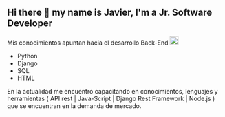 ## Hi there 👋 my name is Javier, I'm a Jr. Software Developer 
Mis conocimientos apuntan hacia el desarrollo Back-End <img src="https://cdn.icon-icons.com/icons2/112/PNG/128/python_18894.png" width="20" height="20"> 
* Python
* Django
* SQL
* HTML

En la actualidad me encuentro capacitando en conocimientos, lenguajes y herramientas ( API rest | Java-Script | Django Rest Framework | Node.js ) que se encuentran en la demanda de mercado.

